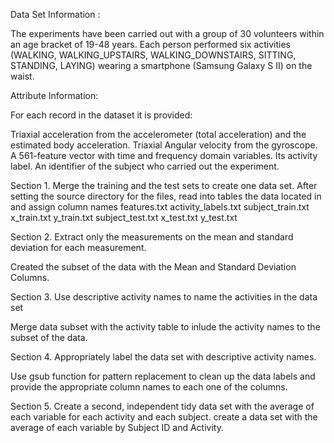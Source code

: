 Data Set Information :

The experiments have been carried out with a group of 30 volunteers within an age bracket of 19-48 years. 
Each person performed six activities (WALKING, WALKING_UPSTAIRS, WALKING_DOWNSTAIRS, SITTING, STANDING, LAYING) wearing a smartphone 
(Samsung Galaxy S II) on the waist. 


Attribute Information:

For each record in the dataset it is provided:

Triaxial acceleration from the accelerometer (total acceleration) and the estimated body acceleration.
Triaxial Angular velocity from the gyroscope.
A 561-feature vector with time and frequency domain variables.
Its activity label.
An identifier of the subject who carried out the experiment.

Section 1. Merge the training and the test sets to create one data set.
After setting the source directory for the files, read into tables the data located in and assign column names
features.txt
activity_labels.txt
subject_train.txt
x_train.txt
y_train.txt
subject_test.txt
x_test.txt
y_test.txt

Section 2. Extract only the measurements on the mean and standard deviation for each measurement.

Created the subset of the data with the Mean and Standard Deviation Columns.

Section 3. Use descriptive activity names to name the activities in the data set

Merge data subset with the activity table to inlude the activity names to the subset of the data.

Section 4. Appropriately label the data set with descriptive activity names.

Use gsub function for pattern replacement to clean up the data labels and provide the appropriate column names to each one of the columns.

Section 5. Create a second, independent tidy data set with the average of each variable for each activity and each subject.
create a data set with the average of each variable by Subject ID and Activity.
 
